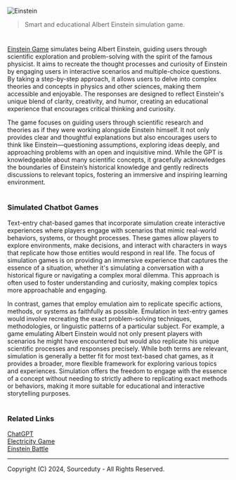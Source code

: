 ![Einstein](https://github.com/user-attachments/assets/29dfea4a-5d71-4d8c-b6a9-6b5ca4733532)

> Smart and educational Albert Einstein simulation game.

#

[Einstein Game](https://chatgpt.com/g/g-6MypD53av-einstein-game) simulates being Albert Einstein, guiding users through scientific exploration and problem-solving with the spirit of the famous physicist. It aims to recreate the thought processes and curiosity of Einstein by engaging users in interactive scenarios and multiple-choice questions. By taking a step-by-step approach, it allows users to delve into complex theories and concepts in physics and other sciences, making them accessible and enjoyable. The responses are designed to reflect Einstein's unique blend of clarity, creativity, and humor, creating an educational experience that encourages critical thinking and curiosity.

The game focuses on guiding users through scientific research and theories as if they were working alongside Einstein himself. It not only provides clear and thoughtful explanations but also encourages users to think like Einstein—questioning assumptions, exploring ideas deeply, and approaching problems with an open and inquisitive mind. While the GPT is knowledgeable about many scientific concepts, it gracefully acknowledges the boundaries of Einstein’s historical knowledge and gently redirects discussions to relevant topics, fostering an immersive and inspiring learning environment.

#
### Simulated Chatbot Games

Text-entry chat-based games that incorporate simulation create interactive experiences where players engage with scenarios that mimic real-world behaviors, systems, or thought processes. These games allow players to explore environments, make decisions, and interact with characters in ways that replicate how those entities would respond in real life. The focus of simulation games is on providing an immersive experience that captures the essence of a situation, whether it's simulating a conversation with a historical figure or navigating a complex moral dilemma. This approach is often used to foster understanding and curiosity, making complex topics more approachable and engaging.

In contrast, games that employ emulation aim to replicate specific actions, methods, or systems as faithfully as possible. Emulation in text-entry games would involve recreating the exact problem-solving techniques, methodologies, or linguistic patterns of a particular subject. For example, a game emulating Albert Einstein would not only present players with scenarios he might have encountered but would also replicate his unique scientific processes and responses precisely. While both terms are relevant, simulation is generally a better fit for most text-based chat games, as it provides a broader, more flexible framework for exploring various topics and experiences. Simulation offers the freedom to engage with the essence of a concept without needing to strictly adhere to replicating exact methods or behaviors, making it more suitable for educational and interactive storytelling purposes.

#
### Related Links

[ChatGPT](https://github.com/sourceduty/ChatGPT)
<br>
[Electricity Game](https://github.com/sourceduty/Electricity_Game)
<br>
[Einstein Battle](https://github.com/sourceduty/Einstein_Battle)

***
Copyright (C) 2024, Sourceduty - All Rights Reserved.
